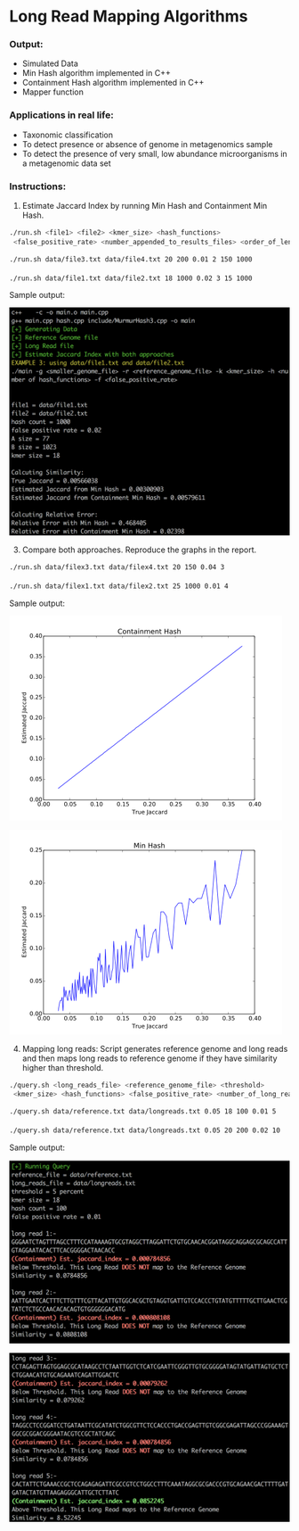 # Long Read Mapping Algorithms

### Output: 
- Simulated Data
- Min Hash algorithm implemented in C++
- Containment Hash algorithm implemented in C++
- Mapper function

###	Applications in real life: 
-	Taxonomic classification
-	To detect presence or absence of genome in metagenomics sample
-	To detect the presence of very small, low abundance microorganisms in a metagenomic data set

### Instructions:

1. Estimate Jaccard Index by running Min Hash and Containment Min Hash.

```bash
./run.sh <file1> <file2> <kmer_size> <hash_functions>
 <false_positive_rate> <number_appended_to_results_files> <order_of_len_A> <order_of_len_B>
 ```

```bash
./run.sh data/file3.txt data/file4.txt 20 200 0.01 2 150 1000

./run.sh data/file1.txt data/file2.txt 18 1000 0.02 3 15 1000
```

Sample output: 

![output1](https://raw.githubusercontent.com/pponakala/longreadsmapping/master/images/img1.png)


3. Compare both approaches. Reproduce the graphs in the report.

```bash
./run.sh data/filex3.txt data/filex4.txt 20 150 0.04 3

./run.sh data/filex1.txt data/filex2.txt 25 1000 0.01 4
```

Sample output: 

![output2](https://raw.githubusercontent.com/pponakala/longreadsmapping/master/images/img2.png)

![output3](https://raw.githubusercontent.com/pponakala/longreadsmapping/master/images/img3.png)

4. Mapping long reads: Script generates reference genome and long reads and then maps long reads to reference genome
  if they have similarity higher than threshold.
```bash
./query.sh <long_reads_file> <reference_genome_file> <threshold>
 <kmer_size> <hash_functions> <false_positive_rate> <number_of_long_reads_to_generate>
```
```bash
./query.sh data/reference.txt data/longreads.txt 0.05 18 100 0.01 5

./query.sh data/reference.txt data/longreads.txt 0.05 20 200 0.02 10
```

Sample output: 

![output4](https://raw.githubusercontent.com/pponakala/longreadsmapping/master/images/img4.png)

![output5](https://raw.githubusercontent.com/pponakala/longreadsmapping/master/images/img5.png)
